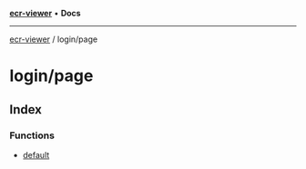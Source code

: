 [**ecr-viewer**](../../README.md) • **Docs**

***

[ecr-viewer](../../README.md) / login/page

# login/page

## Index

### Functions

- [default](functions/default.md)
